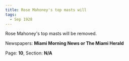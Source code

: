 ```yaml
---  
title: Rose Mahoney's top masts will  
tags:  
  - Sep 1928  
---  
```

  
Rose Mahoney's top masts will be removed.  
  
Newspapers: **Miami Morning News or The Miami Herald**  
  
Page: **10**, Section: **N/A** 
